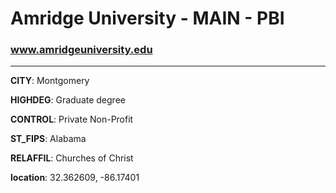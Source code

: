 # Amridge University - MAIN - PBI
### www.amridgeuniversity.edu
---
**CITY**: Montgomery

**HIGHDEG**: Graduate degree

**CONTROL**: Private Non-Profit

**ST_FIPS**: Alabama

**RELAFFIL**: Churches of Christ

**location**: 32.362609, -86.17401